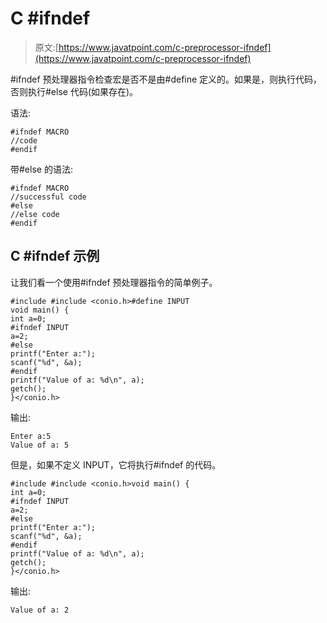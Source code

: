 # C #ifndef

> 原文:[https://www.javatpoint.com/c-preprocessor-ifndef](https://www.javatpoint.com/c-preprocessor-ifndef)

#ifndef 预处理器指令检查宏是否不是由#define 定义的。如果是，则执行代码，否则执行#else 代码(如果存在)。

语法:

```
#ifndef MACRO
//code
#endif

```

带#else 的语法:

```
#ifndef MACRO
//successful code
#else
//else code
#endif

```

## C #ifndef 示例

让我们看一个使用#ifndef 预处理器指令的简单例子。

```
#include #include <conio.h>#define INPUT
void main() {
int a=0;
#ifndef INPUT
a=2;
#else
printf("Enter a:");
scanf("%d", &a);
#endif       
printf("Value of a: %d\n", a);
getch();
}</conio.h> 
```

输出:

```
Enter a:5
Value of a: 5

```

但是，如果不定义 INPUT，它将执行#ifndef 的代码。

```
#include #include <conio.h>void main() {
int a=0;
#ifndef INPUT
a=2;
#else
printf("Enter a:");
scanf("%d", &a);
#endif       
printf("Value of a: %d\n", a);
getch();
}</conio.h> 
```

输出:

```
Value of a: 2

```